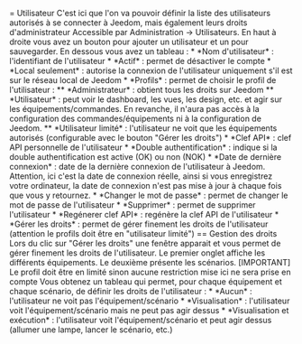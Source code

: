 = Utilisateur C'est ici que l'on va pouvoir définir la liste des
utilisateurs autorisés à se connecter à Jeedom, mais également leurs
droits d'administrateur Accessible par Administration -&gt;
Utilisateurs. En haut à droite vous avez un bouton pour ajouter un
utilisateur et un pour sauvegarder. En dessous vous avez un tableau : \*
\*Nom d'utilisateur\* : l'identifiant de l'utilisateur \* \*Actif\* :
permet de désactiver le compte \* \*Local seulement\* : autorise la
connexion de l'utilisateur uniquement s'il est sur le réseau local de
Jeedom \* \*Profils\* : permet de choisir le profil de l'utilisateur :
\*\* \*Administrateur\* : obtient tous les droits sur Jeedom \*\*
\*Utilisateur\* : peut voir le dashboard, les vues, les design, etc. et
agir sur les équipements/commandes. En revanche, il n'aura pas accès à
la configuration des commandes/équipements ni à la configuration de
Jeedom. \*\* \*Utilisateur limité\* : l'utilisateur ne voit que les
équipements autorisés (configurable avec le bouton "Gérer les droits")
\* \*Clef API\* : clef API personnelle de l'utilisateur \* \*Double
authentification\* : indique si la double authentification est active
(OK) ou non (NOK) \* \*Date de dernière connexion\* : date de la
dernière connexion de l'utilisateur à Jeedom. Attention, ici c'est la
date de connexion réelle, ainsi si vous enregistrez votre ordinateur, la
date de connexion n'est pas mise à jour à chaque fois que vous y
retournez. \* \*Changer le mot de passe\* : permet de changer le mot de
passe de l'utilisateur \* \*Supprimer\* : permet de supprimer
l'utilisateur \* \*Regénerer clef API\* : regénère la clef API de
l'utilisateur \* \*Gérer les droits\* : permet de gérer finement les
droits de l'utilisateur (attention le profils doit être en "utilisateur
limité") == Gestion des droits Lors du clic sur "Gérer les droits" une
fenêtre apparait et vous permet de gérer finement les droits de
l'utilisateur. Le premier onglet affiche les différents équipements. Le
deuxième présente les scénarios. \[IMPORTANT\] Le profil doit être en
limité sinon aucune restriction mise ici ne sera prise en compte Vous
obtenez un tableau qui permet, pour chaque équipement et chaque
scénario, de définir les droits de l'utilisateur : \* \*Aucun\* :
l'utilisateur ne voit pas l'équipement/scénario \* \*Visualisation\* :
l'utilisateur voit l'équipement/scénario mais ne peut pas agir dessus \*
\*Visualisation et exécution\* : l'utilisateur voit
l'équipement/scénario et peut agir dessus (allumer une lampe, lancer le
scénario, etc.)
